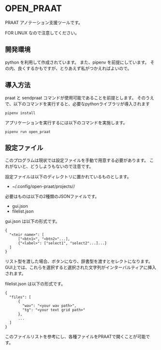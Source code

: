 # OPEN_PRAAT
PRAAT アノテーション支援ツールです。

FOR LINUX なので注意してください。

## 開発環境
python を利用して作成されています。
また、pipenv を前提にしています。
その内、良くするかもですが、とりあえず私がつかえればよいので。

## 導入方法
praat と sendpraat コマンドが使用可能であることを前提とします。
そのうえで、以下のコマンドを実行すると、必要なpythonライブラリが導入されます

```
pipenv install

```

アプリケーションを実行するには以下のコマンドを実施します。

```
pipenv run open_praat

```

## 設定ファイル
このプログラムは現状では設定ファイルを手動で用意する必要があります。
これがないと、どうしようもないので注意です。

設定ファイルは以下のディレクトリに置かれているものとします。

- ~/.config/open-praat/projects/<same project name>/

必要はものは以下の2種類のJSONファイルです。

- gui.json
- filelist.json

gui.json は以下の形式です。


```
{
  "<teir name>": [
      ["<btn1>", "<btn2>"...],
      {"<label>": ["select1", "select2"...]...}
  ]
}

```

リスト型を渡した場合、ボタンになり、辞書型を渡すとセレクトになります。
GUI上では、これらを選択すると選択された文字列がインターバルティアに挿入されます。

filelist.json は以下の形式です。

```
{
  "files": [
      {
        "wav": "<your wav path>",
        "tg": "<your text grid path>"
      },
      ...
  ]
}

```

このファイルリストを参考にし、各種ファイルをPRAATで開くことが可能です。
